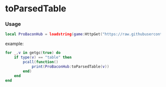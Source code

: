 # toParsedTable

### Usage
```lua
local ProBaconHub = loadstring(game:HttpGet("https://raw.githubusercontent.com/ProBaconHub/ProBaconFunctions/refs/heads/main/Universal%20Functions/toParsedTable/script"))()
```
example:
```lua
for _,v in getgc(true) do
    if type(v) == "table" then
        pcall(function()
            print(ProBaconHub:toParsedTable(v))
        end)
    end
end
```
